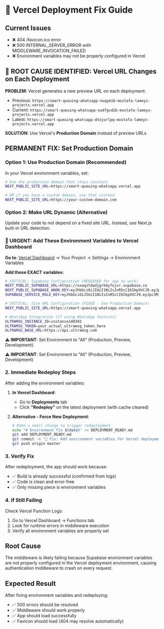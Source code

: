 # 🚨 Vercel Deployment Fix Guide

## Current Issues

- ❌ 404 /favicon.ico error
- ❌ 500 INTERNAL_SERVER_ERROR with MIDDLEWARE_INVOCATION_FAILED
- ❌ Environment variables may not be properly configured in Vercel

## 🚨 ROOT CAUSE IDENTIFIED: Vercel URL Changes on Each Deployment

**PROBLEM**: Vercel generates a new preview URL on each deployment:

- Previous: `https://smart-queuing-whatsapp-nuqym18-mostafa-lameys-projects.vercel.app`
- Current: `https://smart-queuing-whatsapp-oud7gvd2b-mostafa-lameys-projects.vercel.app`
- Latest: `https://smart-queuing-whatsapp-dtojurlpq-mostafa-lameys-projects.vercel.app`

**SOLUTION**: Use Vercel's **Production Domain** instead of preview URLs

## PERMANENT FIX: Set Production Domain

### Option 1: Use Production Domain (Recommended)

In your Vercel environment variables, set:

```bash
# Use the production domain that stays constant
NEXT_PUBLIC_SITE_URL=https://smart-queuing-whatsapp.vercel.app

# OR if you have a custom domain, use that instead
NEXT_PUBLIC_SITE_URL=https://your-custom-domain.com
```

### Option 2: Make URL Dynamic (Alternative)

Update your code to not depend on a fixed site URL. Instead, use Next.js built-in URL detection:

### 🚨 URGENT: Add These Environment Variables to Vercel Dashboard

**Go to**: [Vercel Dashboard](https://vercel.com/dashboard) → Your Project → Settings → Environment Variables

**Add these EXACT variables:**

```bash
# CRITICAL: Supabase Configuration (REQUIRED for app to work)
NEXT_PUBLIC_SUPABASE_URL=https://xxaqztdwdjgrkdyfnjvr.supabase.co
NEXT_PUBLIC_SUPABASE_ANON_KEY=eyJhbGciOiJIUzI1NiIsInR5cCI6IkpXVCJ9.eyJpc3MiOiJzdXBhYmFzZSIsInJlZiI6Inh4YXF6dGR3ZGpncmtkeWZuanZyIiwicm9sZSI6ImFub24iLCJpYXQiOjE3NTQ4NjkyNTYsImV4cCI6MjA3MDQ0NTI1Nn0.mr35VgacJYZTc35lAbn5KQ5BsV8ElucEp-Ekf_E63wg
SUPABASE_SERVICE_ROLE_KEY=eyJhbGciOiJIUzI1NiIsInR5cCI6IkpXVCJ9.eyJpc3MiOiJzdXBhYmFzZSIsInJlZiI6Inh4YXF6dGR3ZGpncmtkeWZuanZyIiwicm9sZSI6InNlcnZpY2Vfcm9sZSIsImlhdCI6MTc1NDg2OTI1NiwiZXhwIjoyMDcwNDQ1MjU2fQ.q3zsVFuZvT57-R5kOHFmYtdMWeSbfMzrSzy7-KlQ2eA

# CRITICAL: Site URL Configuration (FIXED - Use Production Domain)
NEXT_PUBLIC_SITE_URL=https://smart-queuing-whatsapp.vercel.app

# WhatsApp Integration (if using WhatsApp features)
ULTRAMSG_INSTANCE_ID=instance140392
ULTRAMSG_TOKEN=your_actual_ultramsg_token_here
ULTRAMSG_BASE_URL=https://api.ultramsg.com
```

⚠️ **IMPORTANT**: Set Environment to "All" (Production, Preview, Development)

⚠️ **IMPORTANT**: Set Environment to "All" (Production, Preview, Development)

### 2. Immediate Redeploy Steps

After adding the environment variables:

1. **In Vercel Dashboard**:

   - Go to **Deployments** tab
   - Click **"Redeploy"** on the latest deployment (with cache cleared)

2. **Alternative - Force New Deployment**:

   ```bash
   # Make a small change to trigger redeployment
   echo "# Environment fix $(date)" >> DEPLOYMENT_READY.md
   git add DEPLOYMENT_READY.md
   git commit -m "🔧 Fix: Add environment variables for Vercel deployment"
   git push origin master
   ```

### 3. Verify Fix

After redeployment, the app should work because:

- ✅ Build is already successful (confirmed from logs)
- ✅ Code is clean and error-free
- ✅ Only missing piece is environment variables

### 4. If Still Failing

Check Vercel Function Logs:

1. Go to Vercel Dashboard → Functions tab
2. Look for runtime errors in middleware execution
3. Verify all environment variables are properly set

## Root Cause

The middleware is likely failing because Supabase environment variables are not properly configured in the Vercel deployment environment, causing authentication middleware to crash on every request.

## Expected Result

After fixing environment variables and redeploying:

- ✅ 500 errors should be resolved
- ✅ Middleware should work properly
- ✅ App should load successfully
- ✅ Favicon should load (404 may resolve automatically)
